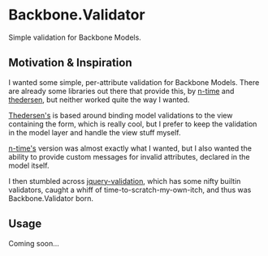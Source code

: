 # Backbone.Validator

Simple validation for Backbone Models.

## Motivation & Inspiration

I wanted some simple, per-attribute validation for Backbone Models. There are
already some libraries out there that provide this, by [n-time][1] and
[thedersen][2], but neither worked quite the way I wanted.

[Thedersen's][2] is based around binding model validations to the view
containing the form, which is really cool, but I prefer to keep the validation
in the model layer and handle the view stuff myself.

[n-time's][1] version was almost exactly what I wanted, but I also wanted the
ability to provide custom messages for invalid attributes, declared in the
model itself.

I then stumbled across [jquery-validation][3], which has some nifty builtin
validators, caught a whiff of time-to-scratch-my-own-itch, and thus was
Backbone.Validator born.

[1]: https://github.com/n-time/backbone.validations
[2]: https://github.com/thedersen/backbone.validation
[3]: https://github.com/jzaefferer/jquery-validation

## Usage

Coming soon...
